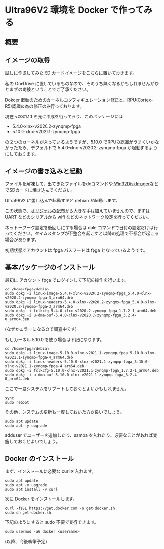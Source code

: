 # Ultra96V2 環境を Docker で作ってみる

## 概要


## イメージの取得

試しに作成してみた SD カードイメージを[こちら](https://onedrive.live.com/download?cid=E643EA309C96C6F6&resid=E643EA309C96C6F6%2142124&authkey=ADTriYzkOZAZdCg)に置いておきます。

私の OneDrive に置いているものなので、そのうち無くなるかもしれませんがひとまずの実験ということでご了承ください。

Dokcer 起動のためのカーネルコンフィギュレーション修正と、RPU(Cortex-R5)認識の為の修正のみ行っております。

現在  v2021.1.1 を元に作成を行っており、このパッケージには 

- 5.4.0-xlnx-v2020.2-zynqmp-fpga
- 5.10.0-xlnx-v2021.1-zynqmp-fpga

の２つのカーネルが入っているようですが、5.10.0 でRPUの認識がうまくいかなかったため、デフォルトで 5.4.0-xlnx-v2020.2-zynqmp-fpga が起動するようにしております。


## イメージの書き込みと起動

ファイルを解凍して、出てきたファイルをddコマンドや[ Win32DiskImager](https://forest.watch.impress.co.jp/docs/review/1067836.html)などでSDカードに焼き込んでください。

Ultra96V2 に差し込んで起動すると debian が起動します。

この状態で、[オリジナルの配布](https://github.com/ikwzm/ZynqMP-FPGA-Linux)から大きな手は加えていませんので、まずは UART などのシリアルから wifi などのネットワーク設定を行ってください。

ネットーワーク設定を後回しにする場合は date コマンドで日付の設定だけは行ってください。タイムスタンプが不整合を起こすと以降の処理で不都合が起こる場合があります。

初期状態でアカウントは fpga パスワードは fpga となっているようです。

## 基本パッケージのインストール

最初に アカウント fpga でログインして下記の操作を行います。

```
cd /home/fpga/debian
sudo dpkg -i linux-image-5.4.0-xlnx-v2020.2-zynqmp-fpga_5.4.0-xlnx-v2020.2-zynqmp-fpga-3_arm64.deb
sudo dpkg -i linux-headers-5.4.0-xlnx-v2020.2-zynqmp-fpga_5.4.0-xlnx-v2020.2-zynqmp-fpga-3_arm64.deb
sudo dpkg -i fclkcfg-5.4.0-xlnx-v2020.2-zynqmp-fpga_1.7.2-1_arm64.deb
sudo dpkg -i u-dma-buf-5.4.0-xlnx-v2020.2-zynqmp-fpga_3.2.4-0_arm64.deb
```

(なぜかエラーになるので調査中です)

もしカーネル 5.10.0 を使う場合は下記になります。

```
cd /home/fpga/debian
sudo dpkg -i linux-image-5.10.0-xlnx-v2021.1-zynqmp-fpga_5.10.0-xlnx-v2021.1-zynqmp-fpga-4_arm64.deb
sudo dpkg -i linux-headers-5.10.0-xlnx-v2021.1-zynqmp-fpga_5.10.0-xlnx-v2021.1-zynqmp-fpga-4_arm64.deb
sudo dpkg -i fclkcfg-5.10.0-xlnx-v2021.1-zynqmp-fpga_1.7.2-1_arm64.deb
sudo dpkg -i u-dma-buf-5.10.0-xlnx-v2021.1-zynqmp-fpga_3.2.4-0_arm64.deb
```

ここで一度システムをリブートしておくとよいかもしれません。

```
sync
sudo reboot
```

その他、システムの更新も一度しておいた方が良いでしょう。

```
sudo apt update
sudo apt -y upgrade
```

adduser でユーザーを追加したり、samba を入れたり、必要なことがあれば実施しておくとよいでしょう。


## Docker のインストール

まず、インストールに必要な curl を入れます。

```
sudo apt update
sudo apt -y upgrade
sudo apt install -y curl
```

次に Docker をインストールします。

```
curl -fsSL https://get.docker.com -o get-docker.sh
sudo sh get-docker.sh
```

下記のようにすると sudo 不要で実行できます。

```
sudo usermod -aG docker <username>
```

(以降、今後執筆予定)